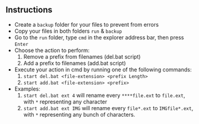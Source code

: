 ## Instructions

- Create a `backup` folder for your files to prevent from errors
- Copy your files in both folders `run` & `backup`
- Go to the `run` folder, type `cmd` in the explorer address bar, then press `Enter`
- Choose the action to perform: <br />
  1. Remove a prefix from filenames (del.bat script) <br />
  2. Add a prefix to filenames (add.bat script)
- Execute your action in cmd by running one of the following commands: <br />
  1. `start del.bat <file-extension> <prefix Length>` <br />
  2. `start add.bat <file-extension> <prefix>`
- Examples: <br />
  1. `start del.bat ext 4` will rename every `****file.ext` to `file.ext`, with `*` representing any character <br />
  2. `start add.bat ext IMG` will rename every `file*.ext` to `IMGfile*.ext`, with `*` representing any bunch of characters.
